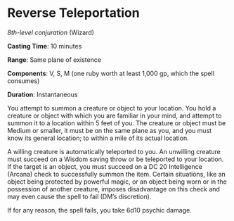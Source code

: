 # Reverse Teleportation
*8th-level conjuration* (Wizard)

**Casting Time**: 10 minutes

**Range**: Same plane of existence

**Components**: V, S, M (one ruby worth at least 1,000 gp, which the spell consumes)

**Duration**: Instantaneous

You attempt to summon a creature or object to your location. You hold a creature or object with which you are familiar in your mind, and attempt to summon it to a location within 5 feet of you. The creature or object must be Medium or smaller, it must be on the same plane as you, and you must know its general location; to within a mile of its actual location.

A willing creature is automatically teleported to you. An unwilling creature must succeed on a Wisdom saving throw or be teleported to your location. If the target is an object, you must succeed on a DC 20 Intelligence (Arcana) check to successfully summon the item. Certain situations, like an object being protected by powerful magic, or an object being worn or in the possession of another creature, imposes disadvantage on this check and may even cause the spell to fail (DM’s discretion).

If for any reason, the spell fails, you take 6d10 psychic damage.
